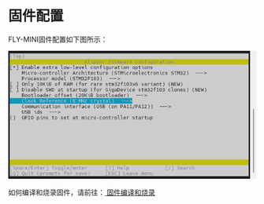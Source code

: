 # 固件配置

FLY-MINI固件配置如下图所示：

![e3v2config](../../images/boards/fly_mini/usb.png)

如何编译和烧录固件，请前往：[ 固件编译和烧录](board/fly_super8/firmware "点击即可跳转")


